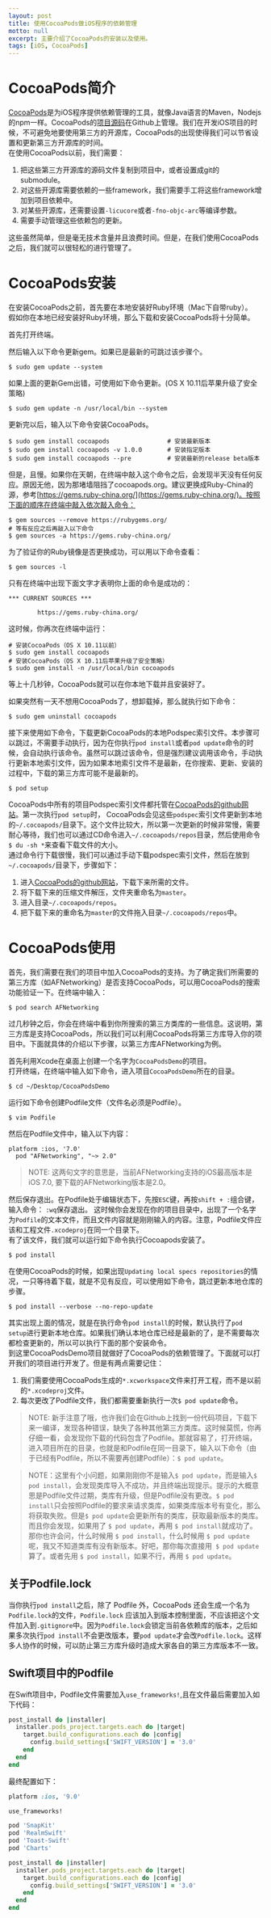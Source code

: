 ```yaml
---
layout: post
title: 使用CocoaPods做iOS程序的依赖管理
motto: null
excerpt: 主要介绍了CocoaPods的安装以及使用。
tags: [iOS, CocoaPods]
---
```


<!-- * TOC
{:toc} -->

# CocoaPods简介  

[CocoaPods](https://cocoapods.org/)是为iOS程序提供依赖管理的工具，就像Java语言的Maven，Nodejs的npm一样。CocoaPods的[项目源码](https://github.com/CocoaPods/CocoaPods)在Github上管理。我们在开发iOS项目的时候，不可避免地要使用第三方的开源库，CocoaPods的出现使得我们可以节省设置和更新第三方开源库的时间。  
在使用CocoaPods以前，我们需要：  

 1. 把这些第三方开源库的源码文件复制到项目中，或者设置成git的submodule。
 2. 对这些开源库需要依赖的一些framework，我们需要手工将这些framework增加到项目依赖中。
 3. 对某些开源库，还需要设置`-licucore`或者`-fno-objc-arc`等编译参数。
 4. 需要手动管理这些依赖包的更新。

这些虽然简单，但是毫无技术含量并且浪费时间。但是，在我们使用CocoaPods之后，我们就可以很轻松的进行管理了。

# CocoaPods安装 

在安装CocoaPods之前，首先要在本地安装好Ruby环境（Mac下自带ruby）。  
假如你在本地已经安装好Ruby环境，那么下载和安装CocoaPods将十分简单。  

首先打开终端。  

然后输入以下命令更新gem。如果已是最新的可跳过该步骤个。  

```vim
$ sudo gem update --system
```

如果上面的更新Gem出错，可使用如下命令更新。(OS X 10.11后苹果升级了安全策略)  

```vim
$ sudo gem update -n /usr/local/bin --system
```

更新完以后，输入以下命令安装CocoaPods。   

```vim
$ sudo gem install cocoapods                # 安装最新版本
$ sudo gem install cocoapods -v 1.0.0       # 安装指定版本
$ sudo gem install cocoapods --pre          # 安装最新的release beta版本
```

但是，且慢。如果你在天朝，在终端中敲入这个命令之后，会发现半天没有任何反应。原因无他，因为那堵墙阻挡了cocoapods.org。建议更换成Ruby-China的源，参考[https://gems.ruby-china.org/](https://gems.ruby-china.org/)。按照下面的顺序在终端中敲入依次敲入命令：

```vim
$ gem sources --remove https://rubygems.org/
# 等有反应之后再敲入以下命令
$ gem sources -a https://gems.ruby-china.org/
```

为了验证你的Ruby镜像是否更换成功，可以用以下命令查看：

```
$ gem sources -l
```

只有在终端中出现下面文字才表明你上面的命令是成功的：

```
*** CURRENT SOURCES ***

        https://gems.ruby-china.org/
```

这时候，你再次在终端中运行：

```
# 安装CocoaPods（OS X 10.11以前）
$ sudo gem install cocoapods
# 安装CocoaPods（OS X 10.11后苹果升级了安全策略）
$ sudo gem install -n /usr/local/bin cocoapods
```

等上十几秒钟，CocoaPods就可以在你本地下载并且安装好了。  

如果突然有一天不想用CocoaPods了，想卸载掉，那么就执行如下命令：  

```vim
$ sudo gem uninstall cocoapods
```

接下来使用如下命令，下载更新CocoaPods的本地Podspec索引文件。本步骤可以跳过，不需要手动执行，因为在你执行`pod install`或者`pod update`命令的时候，会自动执行该命令。虽然可以跳过该命令，但是强烈建议调用该命令，手动执行更新本地索引文件，因为如果本地索引文件不是最新，在你搜索、更新、安装的过程中，下载的第三方库可能不是最新的。  

```vim
$ pod setup
```

CocoaPods中所有的项目Podspec索引文件都托管在[CocoaPods的github网站](https://github.com/CocoaPods/Specs.git)。第一次执行`pod setup`时， CocoaPods会见这些`podspec`索引文件更新到本地的`~/.cocoapods/`目录下。这个文件比较大，所以第一次更新的时候非常慢，需要耐心等待，我们也可以通过CD命令进入`~/.cocoapods/repos`目录，然后使用命令`$ du -sh *`来查看下载文件的大小。  
通过命令行下载很慢，我们可以通过手动下载podspec索引文件，然后在放到`~/.cocoapods/`目录下，步骤如下：  
 
 1. 进入[CocoaPods的github网站](https://github.com/CocoaPods/Specs.git)，下载下来所需的文件。
 2. 将下载下来的压缩文件解压，文件夹重命名为`master`。
 3. 进入目录`~/.cocoapods/repos`。
 4. 把下载下来的重命名为`master`的文件拖入目录`~/.cocoapods/repos`中。

# CocoaPods使用  

首先，我们需要在我们的项目中加入CocoaPods的支持。为了确定我们所需要的第三方库（如AFNetworking）是否支持CocoaPods，可以用CocoaPods的搜索功能验证一下。在终端中输入：  

```
$ pod search AFNetworking
```

过几秒钟之后，你会在终端中看到你所搜索的第三方类库的一些信息。这说明，第三方库是支持CocoaPods，所以我们可以利用CocoaPods将第三方库导入你的项目中。下面就具体的介绍以下步骤，以第三方库AFNetworking为例。    

首先利用Xcode在桌面上创建一个名字为`CocoaPodsDemo`的项目。  
打开终端，在终端中输入如下命令，进入项目`CocoaPodsDemo`所在的目录。  

```vim
$ cd ~/Desktop/CocoaPodsDemo
```

运行如下命令创建Podfile文件（文件名必须是Podfile）。  

```vim
$ vim Podfile
```

然后在Podfile文件中，输入以下内容：  

```vim
platform :ios, '7.0'
  pod "AFNetworking", "~> 2.0"
```

 > NOTE: 这两句文字的意思是，当前AFNetworking支持的iOS最高版本是iOS 7.0, 要下载的AFNetworking版本是2.0。

然后保存退出。在Podfile处于编辑状态下，先按`ESC`键，再按`shift + :`组合键，输入命令： `:wq`保存退出。
这时候你会发现在你的项目目录中，出现了一个名字为`Podfile`的文本文件，而且文件内容就是刚刚输入的内容。注意，Podfile文件应该和工程文件`.xcodeproj`在同一个目录下。  
有了该文件，我们就可以运行如下命令执行Cocoapods安装了。  

```vim
$ pod install
```

在使用CocoaPods的时候，如果出现`Updating local specs repositories`的情况，一只等待着下载，就是不见有反应，可以使用如下命令，跳过更新本地仓库的步骤。  

```vim
$ pod install --verbose --no-repo-update
```

其实出现上面的情况，就是在执行命令`pod install`的时候，默认执行了`pod setup`进行更新本地仓库。如果我们确认本地仓库已经是最新的了，是不需要每次都检查更新的，所以可以执行下面的那个安装命令。   
到这里CocoaPodsDemo项目就做好了CocoaPods的依赖管理了。下面就可以打开我们的项目进行开发了。但是有两点需要记住：  

 1. 我们需要使用CocoaPods生成的`*.xcworkspace`文件来打开工程，而不是以前的`*.xcodeproj`文件。  
 2. 每次更改了Podfile文件，我们都需要重新执行一次`$ pod update`命令。


> NOTE: 新手注意了哦，也许我们会在Github上找到一份代码项目，下载下来一编译，发现各种错误，缺失了各种其他第三方类库。这时候莫慌，你再仔细一看，会发现你下载的代码包含了Podfile。那就容易了，打开终端，进入项目所在的目录，也就是和Podfile在同一目录下，输入以下命令（由于已经有Podfile，所以不需要再创建Podfile）：`$ pod update`。  

> NOTE：这里有个小问题，如果刚刚你不是输入`$ pod update`，而是输入`$ pod install`，会发现类库导入不成功，并且终端出现提示。提示的大概意思是Podfile文件过期，类库有升级，但是Podfile没有更改。`$ pod install`只会按照Podfile的要求来请求类库，如果类库版本号有变化，那么将获取失败。但是`$ pod update`会更新所有的类库，获取最新版本的类库。而且你会发现，如果用了 `$ pod update`，再用 `$ pod install`就成功了。那你也许会问，什么时候用 `$ pod install`，什么时候用 `$ pod update` 呢，我又不知道类库有没有新版本。好吧，那你每次直接用` $ pod update`算了。或者先用 `$ pod install`，如果不行，再用 `$ pod update`。 

## 关于Podfile.lock  

当你执行`pod install`之后，除了 Podfile 外，CocoaPods 还会生成一个名为`Podfile.lock`的文件，`Podfile.lock` 应该加入到版本控制里面，不应该把这个文件加入到`.gitignore`中。因为`Podfile.lock`会锁定当前各依赖库的版本，之后如果多次执行`pod install`不会更改版本，要`pod update`才会改`Podfile.lock`。这样多人协作的时候，可以防止第三方库升级时造成大家各自的第三方库版本不一致。 

## Swift项目中的Podfile  

在Swift项目中，Podfile文件需要加入`use_frameworks!`,且在文件最后需要加入如下代码：  

```ruby
post_install do |installer|
  installer.pods_project.targets.each do |target|
    target.build_configurations.each do |config|
      config.build_settings['SWIFT_VERSION'] = '3.0'
    end
  end
end
```

最终配置如下：  

```ruby
platform :ios, '9.0'

use_frameworks!

pod 'SnapKit'
pod 'RealmSwift'
pod 'Toast-Swift'
pod 'Charts'

post_install do |installer|
  installer.pods_project.targets.each do |target|
    target.build_configurations.each do |config|
      config.build_settings['SWIFT_VERSION'] = '3.0'
    end
  end
end
```
